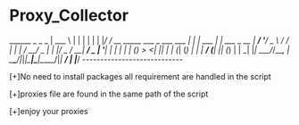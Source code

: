 # Proxy_Collector

______                                _ _           _                                   | ___ \                              | | |         | |                                  | |_/ / __ _____  ___   _    ___ ___ | | | ___  ___| |_ ___  _ __                       |  __/ '__/ _ \ \/ / | | |  / __/ _ \| | |/ _ \/ __| __/ _ \| '__|                      | |  | | | (_) >  <| |_| | | (_| (_) | | |  __/ (__| || (_) | |                         \_|  |_|  \___/_/\_\__, |  \___\___/|_|_|\___|\___|\__\___/|_|                                               __/ |                                                                                  |___/                                                               ----------------------------

[+]No need to install packages
all requirement are handled in the script

[+]proxies file are found in the same path of the script

[+]enjoy your proxies
